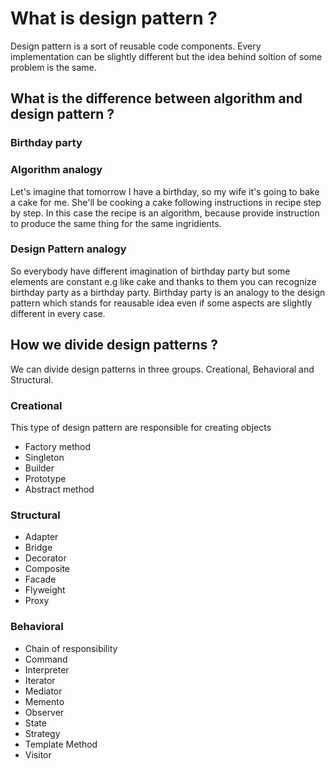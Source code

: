 # What is design pattern ?
Design pattern is a sort of reusable code components. Every implementation can be slightly different but the idea behind soltion of some problem is the same.

## What is the difference between algorithm and design pattern ?
### Birthday party
### Algorithm analogy
Let's imagine that tomorrow I have a birthday, so my wife it's going to bake a cake for me. She'll be cooking a cake following instructions in recipe step by step. In this case the recipe is an algorithm, because provide instruction to produce the same thing for the same ingridients.

### Design Pattern analogy
So everybody have different imagination of birthday party but some elements are constant e.g like cake and thanks to them you can recognize birthday party as a birthday party.
Birthday party is an analogy to the design pattern which stands for reausable idea even if some aspects are slightly different in every case.

## How we divide design patterns ?
We can divide design patterns in three groups. Creational, Behavioral and Structural.

### Creational
This type of design pattern are responsible for creating objects
- Factory method
- Singleton 
- Builder 
- Prototype
- Abstract method

### Structural
- Adapter
- Bridge
- Decorator
- Composite
- Facade
- Flyweight
- Proxy

### Behavioral
- Chain of responsibility
- Command
- Interpreter
- Iterator
- Mediator
- Memento
- Observer
- State
- Strategy
- Template Method
- Visitor

